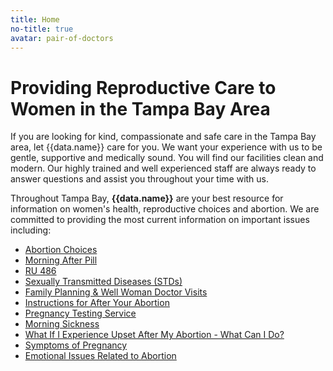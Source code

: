 ```yaml
---
title: Home
no-title: true
avatar: pair-of-doctors
---
```


Providing Reproductive Care to Women in the Tampa Bay Area
==========================================================

If you are looking for kind, compassionate and safe care in the Tampa
Bay area, let {{data.name}} care for you.  We want your experience with
us to be gentle, supportive and medically sound.  You will find our
facilities clean and modern.  Our highly trained and well experienced
staff are always ready to answer questions and assist you throughout
your time with us.

Throughout Tampa Bay, **{{data.name}}** are your best resource for
information on women's health, reproductive choices and abortion.  We
are committed to providing the most current information on important
issues including:

- [Abortion Choices]
- [Morning After Pill]
- [RU 486]
- [Sexually Transmitted Diseases (STDs)]
- [Family Planning & Well Woman Doctor Visits]
- [Instructions for After Your Abortion]
- [Pregnancy Testing Service]
- [Morning Sickness]
- [What If I Experience Upset After My Abortion - What Can I Do?]
- [Symptoms of Pregnancy]
- [Emotional Issues Related to Abortion]

[Abortion Choices]: /abortion-options/
[Morning After Pill]: /abortion-options/morning-after-pill/
[RU 486]: /abortion-options/ru486-pill/
[Sexually Transmitted Diseases (STDs)]: /well-woman/std/
[Family Planning & Well Woman Doctor Visits]: /well-woman/
[Instructions for After Your Abortion]: /abortion-options/surgical-abortion-procedure/instructions-for-after-your-abortion/
[Pregnancy Testing Service]: /resources/symptoms-of-pregnancy/pregnancy-testing-service/
[Morning Sickness]: /resources/symptoms-of-pregnancy/morning-sickness/
[What If I Experience Upset After My Abortion - What Can I Do?]: /resources/emotional-issues-related-to-abortion/experiencing-upset-after-my-abortion/
[Symptoms of Pregnancy]: /resources/symptoms-of-pregnancy/
[Emotional Issues Related to Abortion]: /resources/emotional-issues-related-to-abortion/

